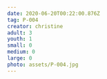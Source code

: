 ```yaml
---
date: 2020-06-20T00:22:00.876Z
tag: P-004
creator: christine
adult: 3
youth: 1
small: 0
medium: 0
large: 0
photo: assets/P-004.jpg
---
```

